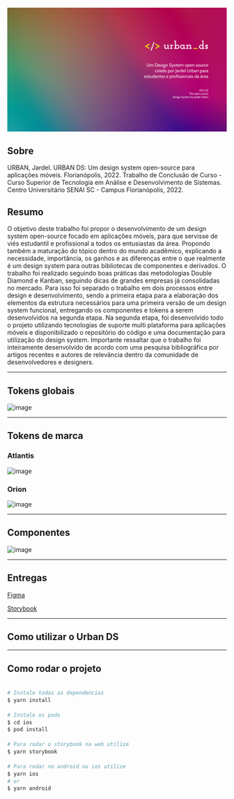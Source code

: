 ![image](https://github.com/j-rdel/urban-design-system-app/blob/master/src/assets/images/Cover.png?raw=true)

## Sobre

URBAN, Jardel. URBAN DS: Um design system open-source para aplicações móveis. Florianópolis, 2022. Trabalho de Conclusão de Curso - Curso Superior de Tecnologia em Análise e Desenvolvimento de Sistemas. Centro Universitário SENAI SC - Campus Florianópolis, 2022.

## Resumo

O objetivo deste trabalho foi propor o desenvolvimento de um design system open-source focado em aplicações móveis, para que servisse de viés estudantil e profissional a todos os entusiastas da área. Propondo também a maturação do tópico dentro do mundo acadêmico, explicando a necessidade, importância, os ganhos e as diferenças entre o que realmente é um design system para outras bibliotecas de componentes e derivados. O trabalho foi realizado seguindo boas práticas das metodologias Double Diamond e Kanban, seguindo dicas de grandes empresas já consolidadas no mercado. Para isso foi separado o trabalho em dois processos entre design e desenvolvimento, sendo a primeira etapa para a elaboração dos elementos da estrutura necessários para uma primeira versão de um design system funcional, entregando os componentes e tokens a serem desenvolvidos na segunda etapa. Na segunda etapa, foi desenvolvido todo o projeto utilizando tecnologias de suporte multi plataforma para aplicações móveis e disponibilizado o repositório do código e uma documentação para utilização do design system. Importante ressaltar que o trabalho foi inteiramente desenvolvido de acordo com uma pesquisa bibliográfica por artigos recentes e autores de relevância dentro da comunidade de desenvolvedores e designers.

---

## Tokens globais

![image](https://github.com/j-rdel/urban-design-system-app/blob/feature/readme/src/assets/images/GlobalTokens.png?raw=true)

---

## Tokens de marca

### Atlantis

![image](https://github.com/j-rdel/urban-design-system-app/blob/feature/readme/src/assets/images/AtlantisBrandTokens.png?raw=true)

### Orion

![image](https://github.com/j-rdel/urban-design-system-app/blob/feature/readme/src/assets/images/OrionBrandTokens.png?raw=true)

---

## Componentes

![image](https://github.com/j-rdel/urban-design-system-app/blob/feature/readme/src/assets/images/Components.png?raw=true)

---

## Entregas

[Figma](https://figma.fun/9KXGmx)

[Storybook](https://storybook.js.org/)

---

## Como utilizar o Urban DS

---

## Como rodar o projeto

```bash

# Instale todas as dependencias
$ yarn install

# Instale os pods
$ cd ios
$ pod install

# Para rodar o storybook na web utilize
$ yarn storybook

# Para rodar no android ou ios utilize
$ yarn ios
# or
$ yarn android

```